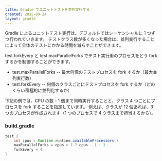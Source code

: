 ```yaml
---
title: Gradle でユニットテストを並列実行する
created: 2015-09-24
layout: gradle
---
```


Gradle によるユニットテスト実行は、デフォルトではシーケンシャルに 1 つずつ行われていきます。
テストクラス数が多くなった場合は、並列実行することによって全体のテストにかかる時間を減らすことができます。

test.forkEvery と test.maxParallelForks でテスト実行用のプロセスをどう fork するかを制御することができます。

* test.maxParallelForks -- 最大何個のテストプロセスを fork するか（最大並列実行数）
* test.forkEvery -- 何個のクラスごとにテストプロセスを fork するか（どのくらい積極的に並列化するか）

下記の例では、CPU の数 - 1 個まで同時実行することと、クラス 4 つごとにプロセスを fork することを指定しています。
例えば、クラスが 12 個あれば、3 つのプロセスが作成されます（1 つのプロセスで 4 クラスまで担当するから）。

### build.gradle

```groovy
test {
    int cpus = Runtime.runtime.availableProcessors()
    maxParallelForks = cpus > 1 ? cpus - 1 : 1
    forkEvery = 4
}
```

